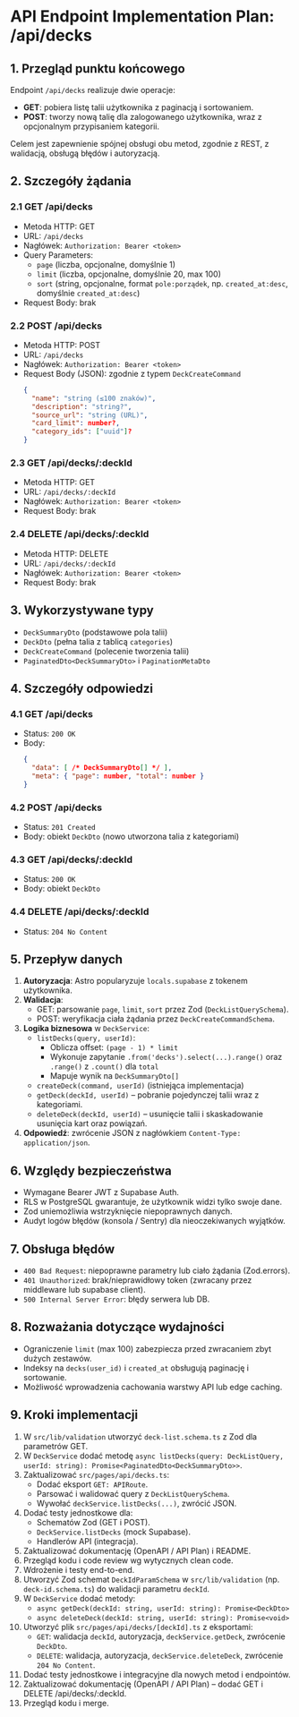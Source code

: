 # API Endpoint Implementation Plan: /api/decks

## 1. Przegląd punktu końcowego

Endpoint `/api/decks` realizuje dwie operacje:

- **GET**: pobiera listę talii użytkownika z paginacją i sortowaniem.
- **POST**: tworzy nową talię dla zalogowanego użytkownika, wraz z opcjonalnym przypisaniem kategorii.

Celem jest zapewnienie spójnej obsługi obu metod, zgodnie z REST, z walidacją, obsługą błędów i autoryzacją.

## 2. Szczegóły żądania

### 2.1 GET /api/decks

- Metoda HTTP: GET
- URL: `/api/decks`
- Nagłówek: `Authorization: Bearer <token>`
- Query Parameters:
  - `page` (liczba, opcjonalne, domyślnie 1)
  - `limit` (liczba, opcjonalne, domyślnie 20, max 100)
  - `sort` (string, opcjonalne, format `pole:porządek`, np. `created_at:desc`, domyślnie `created_at:desc`)
- Request Body: brak

### 2.2 POST /api/decks

- Metoda HTTP: POST
- URL: `/api/decks`
- Nagłówek: `Authorization: Bearer <token>`
- Request Body (JSON): zgodnie z typem `DeckCreateCommand`
  ```json
  {
    "name": "string (≤100 znaków)",
    "description": "string?",
    "source_url": "string (URL)",
    "card_limit": number?,
    "category_ids": ["uuid"]?
  }
  ```

### 2.3 GET /api/decks/:deckId

- Metoda HTTP: GET
- URL: `/api/decks/:deckId`
- Nagłówek: `Authorization: Bearer <token>`
- Request Body: brak

### 2.4 DELETE /api/decks/:deckId

- Metoda HTTP: DELETE
- URL: `/api/decks/:deckId`
- Nagłówek: `Authorization: Bearer <token>`
- Request Body: brak

## 3. Wykorzystywane typy

- `DeckSummaryDto` (podstawowe pola talii)
- `DeckDto` (pełna talia z tablicą `categories`)
- `DeckCreateCommand` (polecenie tworzenia talii)
- `PaginatedDto<DeckSummaryDto>` i `PaginationMetaDto`

## 4. Szczegóły odpowiedzi

### 4.1 GET /api/decks

- Status: `200 OK`
- Body:
  ```json
  {
    "data": [ /* DeckSummaryDto[] */ ],
    "meta": { "page": number, "total": number }
  }
  ```

### 4.2 POST /api/decks

- Status: `201 Created`
- Body: obiekt `DeckDto` (nowo utworzona talia z kategoriami)

### 4.3 GET /api/decks/:deckId

- Status: `200 OK`
- Body: obiekt `DeckDto`

### 4.4 DELETE /api/decks/:deckId

- Status: `204 No Content`

## 5. Przepływ danych

1. **Autoryzacja**: Astro popularyzuje `locals.supabase` z tokenem użytkownika.
2. **Walidacja**:
   - GET: parsowanie `page`, `limit`, `sort` przez Zod (`DeckListQuerySchema`).
   - POST: weryfikacja ciała żądania przez `DeckCreateCommandSchema`.
3. **Logika biznesowa** w `DeckService`:
   - `listDecks(query, userId)`:
     - Oblicza offset: `(page - 1) * limit`
     - Wykonuje zapytanie `.from('decks').select(...).range()` oraz `.range()` z `.count()` dla `total`
     - Mapuje wynik na `DeckSummaryDto[]`
   - `createDeck(command, userId)` (istniejąca implementacja)
   - `getDeck(deckId, userId)` – pobranie pojedynczej talii wraz z kategoriami.
   - `deleteDeck(deckId, userId)` – usunięcie talii i skaskadowanie usunięcia kart oraz powiązań.
4. **Odpowiedź**: zwrócenie JSON z nagłówkiem `Content-Type: application/json`.

## 6. Względy bezpieczeństwa

- Wymagane Bearer JWT z Supabase Auth.
- RLS w PostgreSQL gwarantuje, że użytkownik widzi tylko swoje dane.
- Zod uniemożliwia wstrzyknięcie niepoprawnych danych.
- Audyt logów błędów (konsola / Sentry) dla nieoczekiwanych wyjątków.

## 7. Obsługa błędów

- `400 Bad Request`: niepoprawne parametry lub ciało żądania (Zod.errors).
- `401 Unauthorized`: brak/nieprawidłowy token (zwracany przez middleware lub supabase client).
- `500 Internal Server Error`: błędy serwera lub DB.

## 8. Rozważania dotyczące wydajności

- Ograniczenie `limit` (max 100) zabezpiecza przed zwracaniem zbyt dużych zestawów.
- Indeksy na `decks(user_id)` i `created_at` obsługują paginację i sortowanie.
- Możliwość wprowadzenia cachowania warstwy API lub edge caching.

## 9. Kroki implementacji

1. W `src/lib/validation` utworzyć `deck-list.schema.ts` z Zod dla parametrów GET.
2. W `DeckService` dodać metodę `async listDecks(query: DeckListQuery, userId: string): Promise<PaginatedDto<DeckSummaryDto>>`.
3. Zaktualizować `src/pages/api/decks.ts`:
   - Dodać eksport `GET: APIRoute`.
   - Parsować i walidować query z `DeckListQuerySchema`.
   - Wywołać `deckService.listDecks(...)`, zwrócić JSON.
4. Dodać testy jednostkowe dla:
   - Schematów Zod (GET i POST).
   - `DeckService.listDecks` (mock Supabase).
   - Handlerów API (integracja).
5. Zaktualizować dokumentację (OpenAPI / API Plan) i README.
6. Przegląd kodu i code review wg wytycznych clean code.
7. Wdrożenie i testy end-to-end.
8. Utworzyć Zod schemat `DeckIdParamSchema` w `src/lib/validation` (np. `deck-id.schema.ts`) do walidacji parametru `deckId`.
9. W `DeckService` dodać metody:
   - `async getDeck(deckId: string, userId: string): Promise<DeckDto>`
   - `async deleteDeck(deckId: string, userId: string): Promise<void>`
10. Utworzyć plik `src/pages/api/decks/[deckId].ts` z eksportami:
    - `GET`: walidacja `deckId`, autoryzacja, `deckService.getDeck`, zwrócenie `DeckDto`.
    - `DELETE`: walidacja, autoryzacja, `deckService.deleteDeck`, zwrócenie `204 No Content`.
11. Dodać testy jednostkowe i integracyjne dla nowych metod i endpointów.
12. Zaktualizować dokumentację (OpenAPI / API Plan) – dodać GET i DELETE /api/decks/:deckId.
13. Przegląd kodu i merge.
